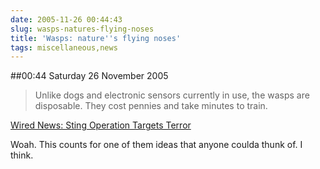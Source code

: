 ```yaml
---
date: 2005-11-26 00:44:43
slug: wasps-natures-flying-noses
title: 'Wasps: nature''s flying noses'
tags: miscellaneous,news
---
```


##00:44 Saturday 26 November 2005

> Unlike dogs and electronic sensors currently in use, the wasps are disposable. They cost pennies and take minutes to train.

[Wired News: Sting Operation Targets Terror](http://www.wired.com/news/technology/0,1282,69301,00.html?tw=wn_tophead_4)

Woah. This counts for one of them ideas that anyone coulda thunk of. I think.  

